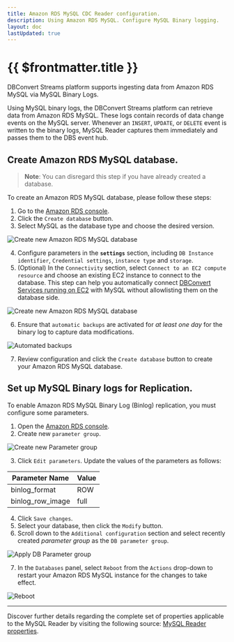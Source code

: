 ```yaml
---
title: Amazon RDS MySQL CDC Reader configuration.
description: Using Amazon RDS MySQL. Configure MySQL Binary logging.
layout: doc
lastUpdated: true
---
```


# {{ $frontmatter.title }}

DBConvert Streams platform supports ingesting data from Amazon RDS MySQL via MySQL Binary Logs.

Using MySQL binary logs, the DBConvert Streams platform can retrieve data from Amazon RDS MySQL. These logs contain records of data change events on the MySQL server. Whenever an `INSERT`, `UPDATE`, or `DELETE` event is written to the binary logs, MySQL Reader captures them immediately and passes them to the DBS event hub.

## Create Amazon RDS MySQL database. 
> **Note**: You can disregard this step if you have already created a database.

To create an Amazon RDS MySQL database, please follow these steps:

1. Go to the [Amazon RDS console](https://console.aws.amazon.com/rds).
1. Click the `Create database` button.
1. Select MySQL as the database type and choose the desired version.

  ![Create new Amazon RDS MySQL database](/images/amazon-rds-mysql/create-rds-mysql.png)

4. Configure parameters in the **`settings`** section, including `DB Instance identifier`, `Credential settings`, `instance type` and `storage`.
1. (Optional) In the `Connectivity` section, select `Connect to an EC2 compute resource` and choose an existing EC2 instance to connect to the database. This step can help you automatically connect [DBConvert Services running on EC2](/guide/deploy-ec2) with MySQL without allowlisting them on the database side.

  ![Create new Amazon RDS MySQL database](/images/amazon-rds-mysql/connectivity.png)

6. Ensure that `automatic backups` are activated for *at least one day* for the binary log to capture data modifications.

  ![Automated backups](/images/amazon-rds-mysql/enable-backups.png)

7. Review configuration and click the `Create database` button to create your Amazon RDS MySQL database.

## Set up MySQL Binary logs for Replication.

To enable Amazon RDS MySQL Binary Log (Binlog) replication, you must configure some parameters.

1. Open the [Amazon RDS console](https://console.aws.amazon.com/rds).
1. Create new `parameter group`. 

 ![Create new Parameter group](/images/amazon-rds-mysql/create-param-group.png)

3. Click `Edit parameters`.
Update the values of the parameters as follows:

| Parameter Name | Value |
| --- | --- |
| binlog_format | ROW |
| binlog_row_image | full | 

4. Click `Save changes`.
1. Select your database, then click the `Modify` button.   
1. Scroll down to the `Additional configuration` section and select recently created *parameter group* as the `DB parameter group`.

 ![Apply DB Parameter group](/images/amazon-rds-mysql/apply-db-param-group.png)

7. In the `Databases` panel, select `Reboot` from the `Actions` drop-down to restart your Amazon RDS MySQL instance for the changes to take effect.

 ![Reboot](/images/amazon-rds-mysql/reboot.png)

---
Discover further details regarding the complete set of properties applicable to the MySQL Reader by visiting the following source: [MySQL Reader properties](/sources/mysql/reader-properties).
